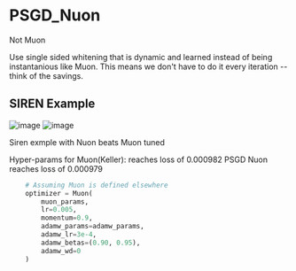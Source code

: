 # PSGD_Nuon
Not Muon

Use single sided whitening that is dynamic and learned instead of being instantanious like Muon. This means we don't have to do it every iteration -- think of the savings. 

## SIREN Example

![image](https://github.com/user-attachments/assets/28aab08c-57d3-425a-b123-1733bbb9e9c0)
![image](https://github.com/user-attachments/assets/7d7fbf87-53b7-4c2e-b683-de24d9c54f30)


Siren exmple with Nuon beats Muon tuned

Hyper-params for Muon(Keller): reaches loss of 0.000982 PSGD Nuon reaches loss of 0.000979
```python
    # Assuming Muon is defined elsewhere
    optimizer = Muon(
        muon_params,
        lr=0.005,
        momentum=0.9,
        adamw_params=adamw_params,
        adamw_lr=3e-4,
        adamw_betas=(0.90, 0.95),
        adamw_wd=0
    )
```
